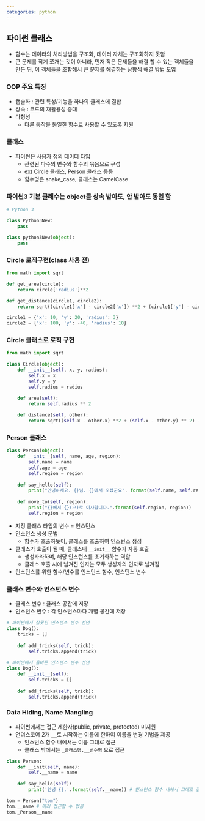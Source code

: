```yaml
---
categories: python
---
```


##  파이썬 클래스

* 함수는 데이터의 처리방법을 구조화, 데이터 자체는 구조화하지 못함
* 큰 문제를 작게 쪼개는 것이 아니라, 먼저 작은 문제들을 해결 할 수 있는 객체들을 만든 뒤, 이 객체들을 조합해서 큰 문제를 해결하는 상향식 해결 방법 도입

### OOP 주요 특징

* 캡슐화 : 관련 특성/기능을 하나의 클래스에 결합
* 상속 : 코드의 재활용성 증대
* 다형성
  * 다른 동작을 동일한 함수로 사용할 수 있도록 지원

### 클래스

* 파이썬은 사용자 정의 데이터 타입
  * 관련된 다수의 변수와 함수의 묶음으로 구성
  * ex) Circle 클래스, Person 클래스 등등
  * 함수명은 snake_case, 클래스는 CamelCase

### 파이썬3 기본 클래수는 object를 상속 받아도, 안 받아도 동일 함

```python
# Python 3

class Python3New:
    pass

class python3New(object):
    pass
```

### Circle 로직구현(class 사용 전)

```python
from math import sqrt

def get_area(circle):
    return circle['radius']**2

def get_distance(circle1, circle2):
    return sqrt((circle1['x'] - circle2['x']) **2 + (circle1['y'] - circle2['y']) ** 2) - (circle1['radius'] + circle2['radius'])

circle1 = {'x': 10, 'y': 20, 'radius': 3}
circle2 = {'x': 100, 'y': -40, 'radius': 10}
```

### Circle 클래스로 로직 구현

```python
from math import sqrt

class Circle(object):
    def __init__(self, x, y, radius):
        self.x = x
        self.y = y
        self.radius = radius

    def area(self):
        return self.radius ** 2
    
    def distance(self, other):
        return sqrt((self.x - other.x) **2 + (self.x - other.y) ** 2) - (self.radius + other.radius)
```

### Person 클래스

```python 
class Person(object):
    def __init__(self, name, age, region):
        self.name = name
        self.age = age
        self.region = region
        
    def say_hello(self):
        print("안녕하세요. {}님. {}에서 오셨군요". format(self.name, self.region))
        
    def move_to(self, region):
        print("{}에서 {}(으)로 이사합니다.".format(self.region, region))
        self.region = region
```

* 지정 클래스 타입의 변수 = 인스턴스
* 인스턴스 생성 문법
  * 함수가 호출하듯이, 클래스를 호출하여 인스턴스 생성
* 클래스가 호출이 될 때, 클래스내 `__init__` 함수가 자동 호출
  * 생성자라하며, 해당 인스턴스를 초기화하는 역할
  * 클래스 호출 시에 넘겨진 인자는 모두 생성자의 인자로 넘겨짐
* 인스턴스를 위한 함수/변수를 인스턴스 함수, 인스턴스 변수

### 클래스 변수와 인스턴스 변수

* 클래스 변수 : 클래스 공간에 저장
* 인스턴스 변수 : 각 인스턴스마다 개별 공간에 저장

```python
# 파이썬에서 잘못된 인스턴스 변수 선언
class Dog():
    tricks = []
    
    def add_tricks(self, trick):
        self.tricks.append(trick)
        
# 파이썬에서 올바른 인스턴스 변수 선언
class Dog():
    def __init__(self):
        self.tricks = []
    
    def add_tricks(self, trick):
        self.tricks.append(trick)
```

### Data Hiding, Name Mangling

* 파이썬에서는 접근 제한자(public, private, protected) 미지원
* 언더스코어 2개 `__`로 시작하는 이름에 한하여 이름을 변경 기법을 제공
  * 인스턴스 함수 내에서는 이름 그대로 접근
  * 클래스 밖에서는 `_클래스명.__변수명` 으로 접근

```python
class Person:
    def __init(self, name):
        self.__name = name
        
    def say_hello(self):
        print('안녕 {}.'.format(self.__name)) # 인스턴스 함수 내에서 그대로 접근

tom = Person("tom")
tom.__name # 에러 접근할 수 없음
tom._Person__name
```
